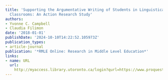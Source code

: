 ```yaml
---
title: 'Supporting the Argumentative Writing of Students in Linguistically Diverse
  Classrooms: An Action Research Study'
authors:
- Yvonne C. Campbell
- Claudia Filimon
date: '2018-01-01'
publishDate: '2024-10-10T14:22:52.105973Z'
publication_types:
- article-journal
publication: '*RMLE Online: Research in Middle Level Education*'
links:
- name: URL
  url: 
    http://myaccess.library.utoronto.ca/login?qurl=https://www.proquest.com/docview/2011263214?accountid=14771&bdid=38382&_bd=YZsv4%2F%2Bm6HJlQZMAuNeozSEM2Xw%3D
---
```

